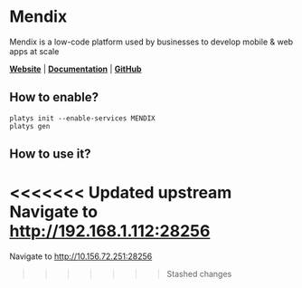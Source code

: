 # Mendix

Mendix is a low-code platform used by businesses to develop mobile & web apps at scale

**[Website](https://www.mendix.com/)** | **[Documentation](https://docs.mendix.com/)** | **[GitHub](https://github.com/mendix/docker-mendix-buildpack)**

## How to enable?

```
platys init --enable-services MENDIX
platys gen
```

## How to use it?

<<<<<<< Updated upstream
Navigate to <http://192.168.1.112:28256>
=======
Navigate to <http://10.156.72.251:28256>
>>>>>>> Stashed changes
